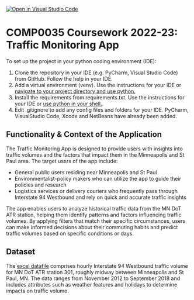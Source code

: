 [![Open in Visual Studio Code](https://classroom.github.com/assets/open-in-vscode-c66648af7eb3fe8bc4f294546bfd86ef473780cde1dea487d3c4ff354943c9ae.svg)](https://classroom.github.com/online_ide?assignment_repo_id=8819507&assignment_repo_type=AssignmentRepo)

# COMP0035 Coursework 2022-23: Traffic Monitoring App

To set up the project in your python coding environment (IDE):

1. Clone the repository in your IDE (e.g. PyCharm, Visual Studio Code) from GitHub. Follow the help in your IDE.
2. Add a virtual environment (venv). Use the instructions for your IDE
   or [navigate to your project directory and use python.](https://packaging.python.org/guides/installing-using-pip-and-virtual-environments/)
3. Install the requirements from requirements.txt. Use the instructions for your IDE
   or [use python in your shell.](https://pip.pypa.io/en/latest/user_guide/#requirements-files).
4. Edit .gitignore to add any config files and folders for your IDE. PyCharm, VisualStudio Code, Xcode and NetBeans have
   already been added.
   
   
## Functionality & Context of the Application

The Traffic Monitoring App is designed to provide users with insights into traffic volumes and the factors that impact them in the Minneapolis and St Paul area. The target users of the app include:

* General public users residing near Minneapolis and St Paul
* Environmentalist-policy makers who can utilize the app to guide their policies and research
* Logistics services or delivery couriers who frequently pass through Interstate 94 Westbound and rely on quick and accurate traffic insights

The app enables users to analyze historical traffic data from the MN DoT ATR station, helping them identify patterns and factors influencing traffic volumes. By applying filters that match their specific circumstances, users can make informed decisions about their commuting habits and predict traffic volumes based on specific conditions or days.

## Dataset

The [excel datafile](https://archive.ics.uci.edu/ml/datasets/Metro%20Interstate%20Traffic%20Volume) comprises hourly Interstate 94 Westbound traffic volume for MN DoT ATR station 301, roughly midway between Minneapolis and St Paul, MN. The data ranges from November 2012 to September 2018 and includes attributes such as weather features and holidays to determine impacts on traffic volume.


